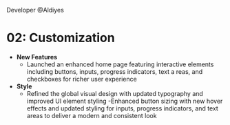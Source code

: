 Developer @Aldiyes

# 02: Customization

- **New Features**
  - Launched an enhanced home page featuring interactive elements including buttons, inputs, progress indicators, text a reas, and checkboxes for richer user experience
- **Style**
  - Refined the global visual design with updated typography and improved UI element styling
    -Enhanced button sizing with new hover effects and updated styling for inputs, progress indicators, and text areas to deliver a modern and consistent look
